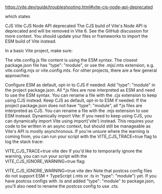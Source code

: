 https://vite.dev/guide/troubleshooting.html#vite-cjs-node-api-deprecated

which states

CJS
Vite CJS Node API deprecated
The CJS build of Vite's Node API is deprecated and will be removed in Vite 6. See the GitHub discussion for more context. You should update your files or frameworks to import the ESM build of Vite instead.

In a basic Vite project, make sure:

The vite.config.js file content is using the ESM syntax.
The closest package.json file has "type": "module", or use the .mjs/.mts extension, e.g. vite.config.mjs or vite.config.mts.
For other projects, there are a few general approaches:

Configure ESM as default, opt-in to CJS if needed: Add "type": "module" in the project package.json. All *.js files are now interpreted as ESM and need to use the ESM syntax. You can rename a file with the .cjs extension to keep using CJS instead.
Keep CJS as default, opt-in to ESM if needed: If the project package.json does not have "type": "module", all *.js files are interpreted as CJS. You can rename a file with the .mjs extension to use ESM instead.
Dynamically import Vite: If you need to keep using CJS, you can dynamically import Vite using import('vite') instead. This requires your code to be written in an async context, but should still be manageable as Vite's API is mostly asynchronous.
If you're unsure where the warning is coming from, you can run your script with the VITE_CJS_TRACE=true flag to log the stack trace:


VITE_CJS_TRACE=true vite dev
If you'd like to temporarily ignore the warning, you can run your script with the VITE_CJS_IGNORE_WARNING=true flag:


VITE_CJS_IGNORE_WARNING=true vite dev
Note that postcss config files do not support ESM + TypeScript (.mts or .ts in "type": "module") yet. If you have postcss configs with .ts and added "type": "module" to package.json, you'll also need to rename the postcss config to use .cts.
